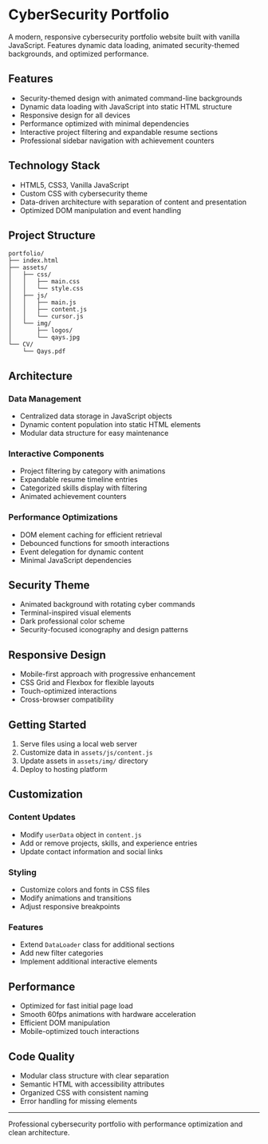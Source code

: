 # CyberSecurity Portfolio

A modern, responsive cybersecurity portfolio website built with vanilla JavaScript. Features dynamic data loading, animated security-themed backgrounds, and optimized performance.

## Features

- Security-themed design with animated command-line backgrounds
- Dynamic data loading with JavaScript into static HTML structure
- Responsive design for all devices
- Performance optimized with minimal dependencies
- Interactive project filtering and expandable resume sections
- Professional sidebar navigation with achievement counters

## Technology Stack

- HTML5, CSS3, Vanilla JavaScript
- Custom CSS with cybersecurity theme
- Data-driven architecture with separation of content and presentation
- Optimized DOM manipulation and event handling

## Project Structure

```
portfolio/
├── index.html               
├── assets/
│   ├── css/
│   │   ├── main.css         
│   │   └── style.css        
│   ├── js/
│   │   ├── main.js          
│   │   ├── content.js       
│   │   └── cursor.js        
│   └── img/
│       ├── logos/           
│       └── qays.jpg         
└── CV/
    └── Qays.pdf            
```

## Architecture

### Data Management
- Centralized data storage in JavaScript objects
- Dynamic content population into static HTML elements
- Modular data structure for easy maintenance

### Interactive Components
- Project filtering by category with animations
- Expandable resume timeline entries
- Categorized skills display with filtering
- Animated achievement counters

### Performance Optimizations
- DOM element caching for efficient retrieval
- Debounced functions for smooth interactions
- Event delegation for dynamic content
- Minimal JavaScript dependencies

## Security Theme

- Animated background with rotating cyber commands
- Terminal-inspired visual elements
- Dark professional color scheme
- Security-focused iconography and design patterns

## Responsive Design

- Mobile-first approach with progressive enhancement
- CSS Grid and Flexbox for flexible layouts
- Touch-optimized interactions
- Cross-browser compatibility

## Getting Started

1. Serve files using a local web server
2. Customize data in `assets/js/content.js`
3. Update assets in `assets/img/` directory
4. Deploy to hosting platform

## Customization

### Content Updates
- Modify `userData` object in `content.js`
- Add or remove projects, skills, and experience entries
- Update contact information and social links

### Styling
- Customize colors and fonts in CSS files
- Modify animations and transitions
- Adjust responsive breakpoints

### Features
- Extend `DataLoader` class for additional sections
- Add new filter categories
- Implement additional interactive elements

## Performance

- Optimized for fast initial page load
- Smooth 60fps animations with hardware acceleration
- Efficient DOM manipulation
- Mobile-optimized touch interactions

## Code Quality

- Modular class structure with clear separation
- Semantic HTML with accessibility attributes
- Organized CSS with consistent naming
- Error handling for missing elements

---

Professional cybersecurity portfolio with performance optimization and clean architecture.